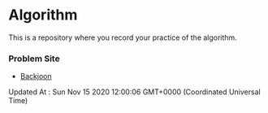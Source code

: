 # Algorithm

This is a repository where you record your practice of the algorithm.

### Problem Site

- [Backjoon](https://www.acmicpc.net/)

Updated At : Sun Nov 15 2020 12:00:06 GMT+0000 (Coordinated Universal Time)
